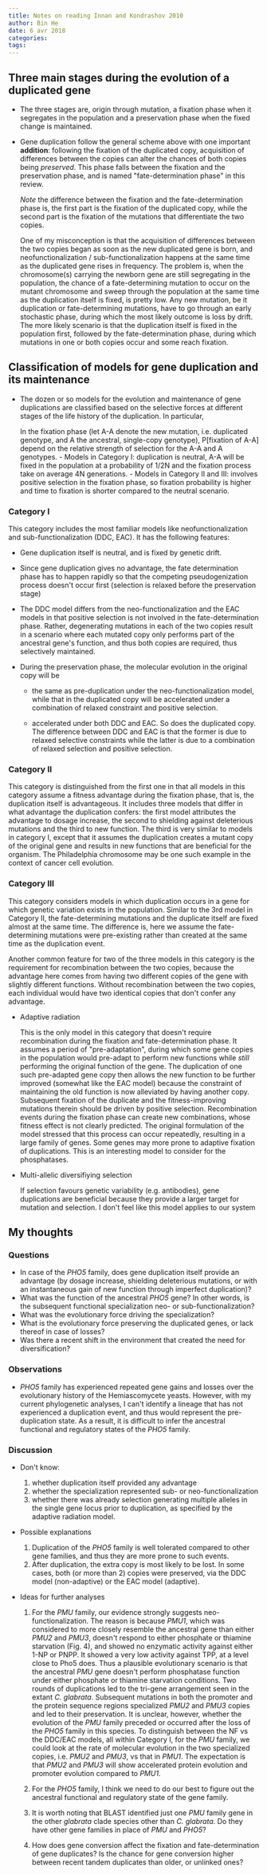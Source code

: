 ```yaml
---
title: Notes on reading Innan and Kondrashov 2010
author: Bin He
date: 6 avr 2018
categories:
tags:
---
```


## Three main stages during the evolution of a duplicated gene

- The three stages are, origin through mutation, a fixation phase when it segregates in the population and a preservation phase when the fixed change is maintained.

- Gene duplication follow the general scheme above with one important **addition**: following the fixation of the duplicated copy, acquisition of differences between the copies can alter the chances of both copies being _preserved_. This phase falls between the fixation and the preservation phase, and is named "fate-determination phase" in this review.

    _Note_ the difference between the fixation and the fate-determination phase is, the first part is the fixation of the duplicated copy, while the second part is the fixation of the mutations that differentiate the two copies.

    One of my misconception is that the acquisition of differences between the two copies began as soon as the new duplicated gene is born, and neofunctionalization / sub-functionalization happens at the same time as the duplicated gene rises in frequency. The problem is, when the chromosome(s) carrying the newborn gene are still segregating in the population, the chance of a fate-determining mutation to occur on the mutant chromosome and sweep through the population at the same time as the duplication itself is fixed, is pretty low. Any new mutation, be it duplication or fate-determining mutations, have to go through an early stochastic phase, during which the most likely outcome is loss by drift. The more likely scenario is that the duplication itself is fixed in the population first, followed by the fate-determination phase, during which mutations in one or both copies occur and some reach fixation.

## Classification of models for gene duplication and its maintenance

- The dozen or so models for the evolution and maintenance of gene duplications are classified based on the selective forces at different stages of the life history of the duplication. In particular,

    In the fixation phase (let A-A denote the new mutation, i.e. duplicated genotype, and A the ancestral, single-copy genotype), P[fixation of A-A] depend on the relative strength of selection for the A-A and A genotypes.
        - Models in Category I: duplication is neutral, A-A will be fixed in the population at a probability of 1/2N and the fixation process take on average 4N generations.
        - Models in Category II and III: involves positive selection in the fixation phase, so fixation probability is higher and time to fixation is shorter compared to the neutral scenario.

### Category I

This category includes the most familiar models like neofunctionalization and sub-functionalization (DDC, EAC). It has the following features:

- Gene duplication itself is neutral, and is fixed by genetic drift.

- Since gene duplication gives no advantage, the fate determination phase has to happen rapidly so that the competing pseudogenization process doesn't occur first (selection is relaxed before the preservation stage)

- The DDC model differs from the neo-functionalization and the EAC models in that positive selection is not involved in the fate-determination phase. Rather, degenerating mutations in each of the two copies result in a scenario where each mutated copy only performs part of the ancestral gene's function, and thus both copies are required, thus selectively maintained.

- During the preservation phase, the molecular evolution in the original copy will be 

    - the same as pre-duplication under the neo-functionalization model, while that in the duplicated copy will be accelerated under a combination of relaxed constraint and positive selection.

    - accelerated under both DDC and EAC. So does the duplicated copy. The difference between DDC and EAC is that the former is due to relaxed selective constraints while the latter is due to a combination of relaxed selection and positive selection.

### Category II

This category is distinguished from the first one in that all models in this category assume a fitness advantage during the fixation phase, that is, the duplication itself is advantageous. It includes three models that differ in what advantage the duplication confers: the first model attributes the advantage to dosage increase, the second to shielding against deleterious mutations and the third to new function. The third is very similar to models in category I, except that it assumes the duplication creates a mutant copy of the original gene and results in new functions that are beneficial for the organism. The Philadelphia chromosome may be one such example in the context of cancer cell evolution.

### Category III

This category considers models in which duplication occurs in a gene for which genetic variation exists in the population. Similar to the 3rd model in Category II, the fate-determining mutations and the duplicate itself are fixed almost at the same time. The difference is, here we assume the fate-determining mutations were pre-existing rather than created at the same time as the duplication event.

Another common feature for two of the three models in this category is the requirement for recombination between the two copies, because the advantage here comes from having two different copies of the gene with slightly different functions. Without recombination between the two copies, each individual would have two identical copies that don't confer any advantage.

- Adaptive radiation

    This is the only model in this category that doesn't require recombination during the fixation and fate-determination phase. It assumes a period of "pre-adaptation", during which some gene copies in the population would pre-adapt to perform new functions while _still_ performing the original function of the gene. The duplication of one such pre-adapted gene copy then allows the new function to be further improved (somewhat like the EAC model) because the constraint of maintaining the old function is now alleviated by having another copy. Subsequent fixation of the duplicate and the fitness-improving mutations therein should be driven by positive selection. Recombination events during the fixation phase can create new combinations, whose fitness effect is not clearly predicted. 
	The original formulation of the model stressed that this process can occur repeatedly, resulting in a large family of genes. Some genes may more prone to adaptive fixation of duplications. This is an interesting model to consider for the phosphatases.

- Multi-allelic diversifiying selection

    If selection favours genetic variability (e.g. antibodies), gene duplications are beneficial because they provide a larger target for mutation and selection. I don't feel like this model applies to our system

## My thoughts

### Questions

- In case of the _PHO5_ family, does gene duplication itself provide an advantage (by dosage increase, shielding deleterious mutations, or with an instantaneous gain of new function through imperfect duplication)?
- What was the function of the ancestral _PHO5_ gene? In other words, is the subsequent functional specialization neo- or sub-functionalization?
- What was the evolutionary force driving the specialization?
- What is the evolutionary force preserving the duplicated genes, or lack thereof in case of losses?
- Was there a recent shift in the environment that created the need for diversification?

### Observations

- _PHO5_ family has experienced repeated gene gains and losses over the evolutionary history of the Hemiascomycete yeasts. However, with my current phylogenetic analyses, I can't identify a lineage that has not experienced a duplication event, and thus would represent the pre-duplication state. As a result, it is difficult to infer the ancestral functional and regulatory states of the _PHO5_ family.

### Discussion

- Don't know: 
    1. whether duplication itself provided any advantage
    1. whether the specialization represented sub- or neo-functionalization
    1. whether there was already selection generating multiple alleles in the single gene locus prior to duplication, as specified by the adaptive radiation model.

- Possible explanations

    1. Duplication of the _PHO5_ family is well tolerated compared to other gene families, and thus they are more prone to such events. 
    1. After duplication, the extra copy is most likely to be lost. In some cases, both (or more than 2) copies were preserved, via the DDC model (non-adaptive) or the EAC model (adaptive).

- Ideas for further analyses

    1. For the _PMU_ family, our evidence strongly suggests neo-functionalization. The reason is because _PMU1_, which was considered to more closely resemble the ancestral gene than either _PMU2_ and _PMU3_, doesn't respond to either phosphate or thiamine starvation (Fig. 4), and showed no enzymatic activity against either 1-NP or PNPP. It showed a very low activity against TPP, at a level close to Pho5 does. Thus a plausible evolutionary scenario is that the ancestral _PMU_ gene doesn't perform phosphatase function under either phosphate or thiamine starvation conditions. Two rounds of duplications led to the tri-gene arrangement seen in the extant _C. glabrata_. Subsequent mutations in both the promoter and the protein sequence regions specialized _PMU2_ and _PMU3_ copies and led to their preservation. 
    It is unclear, however, whether the evolution of the _PMU_ family preceded or occurred after the loss of the _PHO5_ family in this species.
    To distinguish between the NF vs the DDC/EAC models, all within Category I, for the _PMU_ family, we could look at the rate of molecular evolution in the two specialized copies, i.e. _PMU2_ and _PMU3_, vs that in _PMU1_. The expectation is that _PMU2_ and _PMU3_ will show accelerated protein evolution and promoter evolution compared to _PMU1_. 

    1. For the _PHO5_ family, I think we need to do our best to figure out the ancestral functional and regulatory state of the gene family.

    1. It is worth noting that BLAST identified just one _PMU_ family gene in the other _glabrata_ clade species other than _C. glabrata_. Do they have other gene families in place of _PMU_ and _PHO5_? 

    1. How does gene conversion affect the fixation and fate-determination of gene duplicates? Is the chance for gene conversion higher between recent tandem duplicates than older, or unlinked ones?
